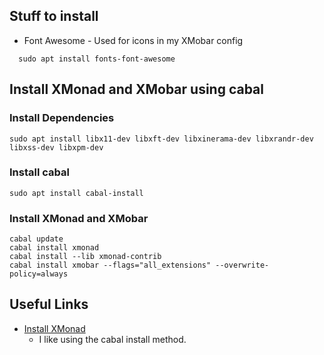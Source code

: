 ## Stuff to install
* Font Awesome - Used for icons in my XMobar config
```
  sudo apt install fonts-font-awesome
```

## Install XMonad and XMobar using cabal
### Install Dependencies
```
sudo apt install libx11-dev libxft-dev libxinerama-dev libxrandr-dev libxss-dev libxpm-dev
```

### Install cabal
```
sudo apt install cabal-install
```

### Install XMonad and XMobar
```
cabal update
cabal install xmonad 
cabal install --lib xmonad-contrib
cabal install xmobar --flags="all_extensions" --overwrite-policy=always
```

## Useful Links
* [Install XMonad](https://xmonad.org/INSTALL.html)
  * I like using the cabal install method.

